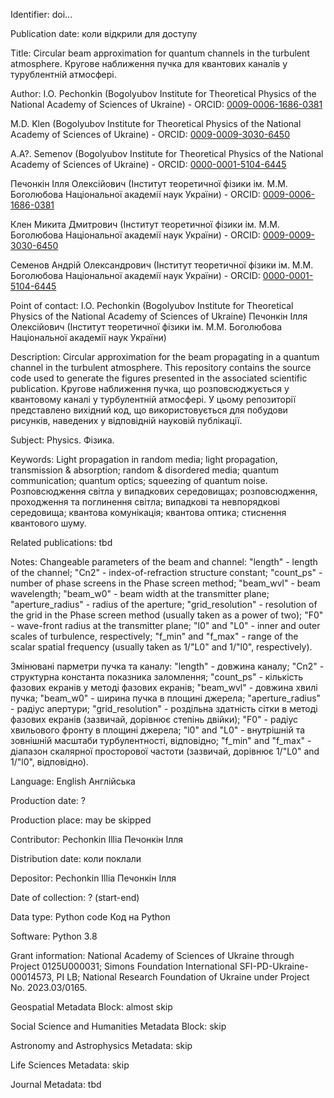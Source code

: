 Identifier: doi...

Publication date: коли відкрили для доступу

Title: Circular beam approximation for quantum channels in the turbulent atmosphere.
       Кругове наближення пучка для квантових каналів у турублентній атмосфері.

Author: I.O. Pechonkin (Bogolyubov Institute for Theoretical Physics of the National Academy of Sciences of Ukraine) - ORCID: [0009-0006-1686-0381](https://orcid.org/0009-0006-1686-0381) 

M.D. Klen (Bogolyubov Institute for Theoretical Physics of the National Academy of Sciences of Ukraine) - ORCID: [0009-0009-3030-6450](https://orcid.org/0009-0009-3030-6450)  

A.A?. Semenov (Bogolyubov Institute for Theoretical Physics of the National Academy of Sciences of Ukraine) - ORCID: [0000-0001-5104-6445](https://orcid.org/0000-0001-5104-6445) 

Печонкін Ілля Олексійович (Інститут теоретичної фізики ім. М.М. Боголюбова Національної академії наук України) - ORCID: [0009-0006-1686-0381](https://orcid.org/0009-0006-1686-0381)

Клен Микита Дмитрович (Інститут теоретичної фізики ім. М.М. Боголюбова Національної академії наук України) - ORCID: [0009-0009-3030-6450](https://orcid.org/0009-0009-3030-6450)

Семенов Андрій Олександрович (Інститут теоретичної фізики ім. М.М. Боголюбова Національної академії наук України) - ORCID: [0000-0001-5104-6445](https://orcid.org/0000-0001-5104-6445)

Point of contact: I.O. Pechonkin (Bogolyubov Institute for Theoretical Physics of the National Academy of Sciences of Ukraine)
Печонкін Ілля Олексійович (Інститут теоретичної фізики ім. М.М. Боголюбова Національної академії наук України)

Description:  Circular approximation for the beam propagating in a quantum channel in the turbulent atmosphere. This repository contains the source code used to generate the figures presented in the associated scientific publication.
Кругове наближення пучка, що розповсюджується у квантовому каналі у турбулентній атмосфері. У цьому репозиторії представлено вихідний код, що використовується для побудови рисунків, наведених у відповідній науковій публікації.

Subject: Physics.
Фізика.

Keywords: Light propagation in random media; light propagation, transmission & absorption; random & disordered media; quantum communication; quantum optics; squeezing of quantum noise.
Розповсюдження світла у випадкових середовищах;  розповсюдження, проходження та поглинення світла; випадкові та невпорядкові середовища; квантова комунікація; квантова оптика; стиснення квантового шуму.

Related publications: tbd

Notes: Changeable parameters of the beam and channel: "length" - length of the channel; "Cn2" - index-of-refraction structure constant; "count_ps" - number of phase screens in the Phase screen method;
"beam_wvl" - beam wavelength; "beam_w0" - beam width at the transmitter plane; "aperture_radius" - radius of the aperture;
"grid_resolution" - resolution of the grid in the Phase screen method (usually taken as a power of two); "F0" - wave-front radius at the transmitter plane; 
"l0" and "L0" - inner and outer scales of turbulence, respectively; "f_min" and "f_max" - range of the scalar spatial frequency (usually taken as 1/"L0" and 1/"l0", respectively).

Змінювані парметри пучка та каналу: "length" - довжина каналу; "Cn2" - структурна константа показника заломлення; "count_ps" - кількість фазових екранів у методі фазових екранів;
"beam_wvl" - довжина хвилі пучка; "beam_w0" - ширина пучка в площині джерела; "aperture_radius" - радіус апертури; 
"grid_resolution" - роздільна здатність сітки в методі фазових екранів (зазвичай, дорівнює степінь двійки); 
"F0" - радіус хвильового фронту в площині джерела; "l0" and "L0" - внутрішній та зовнішній масштаби турбулентності, відповідно; 
"f_min" and "f_max" - діапазон скалярної просторової частоти (зазвичай, дорівнює 1/"L0" and 1/"l0", відповідно).

Language: English
Англійська

Production date: ?

Production place: may be skipped

Contributor: Pechonkin Illia
Печонкін Ілля

Distribution date: коли поклали

Depositor: Pechonkin Illia
Печонкін Ілля

Date of collection: ? (start-end)

Data type: Python code
Код на Python

Software: Python 3.8

Grant information: National Academy of Sciences of Ukraine through Project 0125U000031; Simons Foundation International SFI-PD-Ukraine-00014573, PI LB; National Research Foundation of Ukraine under Project No. 2023.03/0165.


Geospatial Metadata Block: almost skip

Social Science and Humanities Metadata Block: skip

Astronomy and Astrophysics Metadata: skip

Life Sciences Metadata: skip

Journal Metadata: tbd


